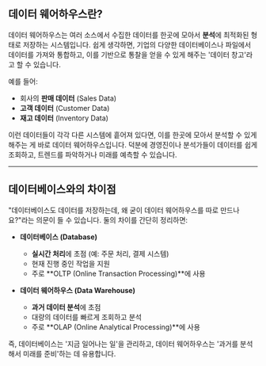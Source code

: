 ## 데이터 웨어하우스란?

데이터 웨어하우스는 여러 소스에서 수집한 데이터를 한곳에 모아서 **분석**에 최적화된 형태로 저장하는 시스템입니다. 쉽게 생각하면, 기업의 다양한 데이터베이스나 파일에서 데이터를 가져와 통합하고, 이를 기반으로 통찰을 얻을 수 있게 해주는 '데이터 창고'라고 할 수 있습니다.

예를 들어:
- 회사의 **판매 데이터** (Sales Data)
- **고객 데이터** (Customer Data)
- **재고 데이터** (Inventory Data)

이런 데이터들이 각각 다른 시스템에 흩어져 있다면, 이를 한곳에 모아서 분석할 수 있게 해주는 게 바로 데이터 웨어하우스입니다. 덕분에 경영진이나 분석가들이 데이터를 쉽게 조회하고, 트렌드를 파악하거나 미래를 예측할 수 있습니다.

---

## 데이터베이스와의 차이점

"데이터베이스도 데이터를 저장하는데, 왜 굳이 데이터 웨어하우스를 따로 만드나요?"라는 의문이 들 수 있습니다. 둘의 차이를 간단히 정리하면:

- **데이터베이스 (Database)**  
  - **실시간 처리**에 초점 (예: 주문 처리, 결제 시스템)
  - 현재 진행 중인 작업을 지원
  - 주로 **OLTP (Online Transaction Processing)**에 사용

- **데이터 웨어하우스 (Data Warehouse)**  
  - **과거 데이터 분석**에 초점
  - 대량의 데이터를 빠르게 조회하고 분석
  - 주로 **OLAP (Online Analytical Processing)**에 사용

즉, 데이터베이스는 '지금 일어나는 일'을 관리하고, 데이터 웨어하우스는 '과거를 분석해서 미래를 준비'하는 데 유용합니다.
